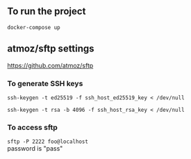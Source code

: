 ## To run the project    
```docker-compose up```  

## atmoz/sftp settings
https://github.com/atmoz/sftp   
### To generate SSH keys
```ssh-keygen -t ed25519 -f ssh_host_ed25519_key < /dev/null```

```ssh-keygen -t rsa -b 4096 -f ssh_host_rsa_key < /dev/null```

### To access sftp 
```sftp -P 2222 foo@localhost```    
password is "pass"
  
